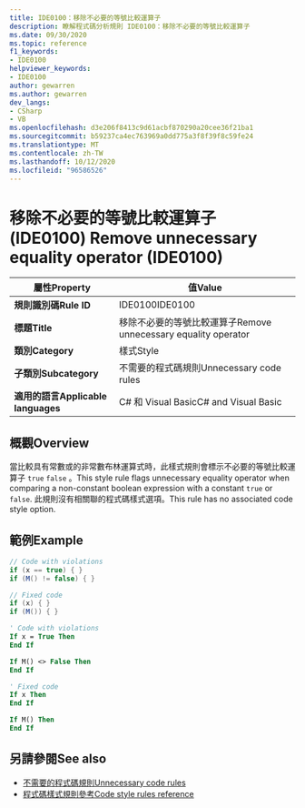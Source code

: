```yaml
---
title: IDE0100：移除不必要的等號比較運算子
description: 瞭解程式碼分析規則 IDE0100：移除不必要的等號比較運算子
ms.date: 09/30/2020
ms.topic: reference
f1_keywords:
- IDE0100
helpviewer_keywords:
- IDE0100
author: gewarren
ms.author: gewarren
dev_langs:
- CSharp
- VB
ms.openlocfilehash: d3e206f8413c9d61acbf870290a20cee36f21ba1
ms.sourcegitcommit: b59237ca4ec763969a0dd775a3f8f39f8c59fe24
ms.translationtype: MT
ms.contentlocale: zh-TW
ms.lasthandoff: 10/12/2020
ms.locfileid: "96586526"
---
```

# <a name="remove-unnecessary-equality-operator-ide0100"></a><span data-ttu-id="02ce4-103">移除不必要的等號比較運算子 (IDE0100) </span><span class="sxs-lookup"><span data-stu-id="02ce4-103">Remove unnecessary equality operator (IDE0100)</span></span>

|<span data-ttu-id="02ce4-104">屬性</span><span class="sxs-lookup"><span data-stu-id="02ce4-104">Property</span></span>|<span data-ttu-id="02ce4-105">值</span><span class="sxs-lookup"><span data-stu-id="02ce4-105">Value</span></span>|
|-|-|
| <span data-ttu-id="02ce4-106">**規則識別碼**</span><span class="sxs-lookup"><span data-stu-id="02ce4-106">**Rule ID**</span></span> | <span data-ttu-id="02ce4-107">IDE0100</span><span class="sxs-lookup"><span data-stu-id="02ce4-107">IDE0100</span></span> |
| <span data-ttu-id="02ce4-108">**標題**</span><span class="sxs-lookup"><span data-stu-id="02ce4-108">**Title**</span></span> | <span data-ttu-id="02ce4-109">移除不必要的等號比較運算子</span><span class="sxs-lookup"><span data-stu-id="02ce4-109">Remove unnecessary equality operator</span></span> |
| <span data-ttu-id="02ce4-110">**類別**</span><span class="sxs-lookup"><span data-stu-id="02ce4-110">**Category**</span></span> | <span data-ttu-id="02ce4-111">樣式</span><span class="sxs-lookup"><span data-stu-id="02ce4-111">Style</span></span> |
| <span data-ttu-id="02ce4-112">**子類別**</span><span class="sxs-lookup"><span data-stu-id="02ce4-112">**Subcategory**</span></span> | <span data-ttu-id="02ce4-113">不需要的程式碼規則</span><span class="sxs-lookup"><span data-stu-id="02ce4-113">Unnecessary code rules</span></span> |
| <span data-ttu-id="02ce4-114">**適用的語言**</span><span class="sxs-lookup"><span data-stu-id="02ce4-114">**Applicable languages**</span></span> | <span data-ttu-id="02ce4-115">C# 和 Visual Basic</span><span class="sxs-lookup"><span data-stu-id="02ce4-115">C# and Visual Basic</span></span> |

## <a name="overview"></a><span data-ttu-id="02ce4-116">概觀</span><span class="sxs-lookup"><span data-stu-id="02ce4-116">Overview</span></span>

<span data-ttu-id="02ce4-117">當比較具有常數或的非常數布林運算式時，此樣式規則會標示不必要的等號比較運算子 `true` `false` 。</span><span class="sxs-lookup"><span data-stu-id="02ce4-117">This style rule flags unnecessary equality operator when comparing a non-constant boolean expression with a constant `true` or `false`.</span></span> <span data-ttu-id="02ce4-118">此規則沒有相關聯的程式碼樣式選項。</span><span class="sxs-lookup"><span data-stu-id="02ce4-118">This rule has no associated code style option.</span></span>

## <a name="example"></a><span data-ttu-id="02ce4-119">範例</span><span class="sxs-lookup"><span data-stu-id="02ce4-119">Example</span></span>

```csharp
// Code with violations
if (x == true) { }
if (M() != false) { }

// Fixed code
if (x) { }
if (M()) { }
```

```vb
' Code with violations
If x = True Then
End If

If M() <> False Then
End If

' Fixed code
If x Then
End If

If M() Then
End If
```

## <a name="see-also"></a><span data-ttu-id="02ce4-120">另請參閱</span><span class="sxs-lookup"><span data-stu-id="02ce4-120">See also</span></span>

- [<span data-ttu-id="02ce4-121">不需要的程式碼規則</span><span class="sxs-lookup"><span data-stu-id="02ce4-121">Unnecessary code rules</span></span>](unnecessary-code-rules.md)
- [<span data-ttu-id="02ce4-122">程式碼樣式規則參考</span><span class="sxs-lookup"><span data-stu-id="02ce4-122">Code style rules reference</span></span>](index.md)

